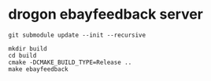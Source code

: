 # drogon ebayfeedback server
```
git submodule update --init --recursive
```
```
mkdir build  
cd build
cmake -DCMAKE_BUILD_TYPE=Release ..
make ebayfeedback
```